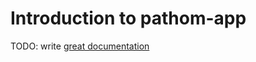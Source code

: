 # Introduction to pathom-app

TODO: write [great documentation](http://jacobian.org/writing/what-to-write/)
